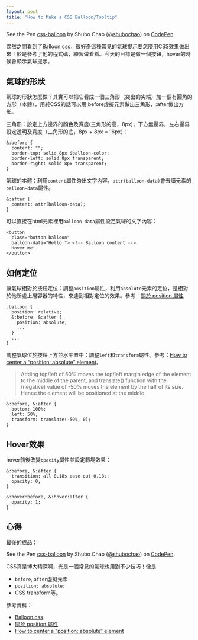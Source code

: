 ```yaml
---
layout: post
title: "How to Make a CSS Balloon/Tooltip"
---
```

<p data-height="210" data-theme-id="0" data-slug-hash="pydPWd" data-default-tab="result" data-user="shubochao" data-embed-version="2" class="codepen">See the Pen <a href="http://codepen.io/shubochao/pen/pydPWd/">css-balloon</a> by Shubo Chao (<a href="http://codepen.io/shubochao">@shubochao</a>) on <a href="http://codepen.io">CodePen</a>.</p>
<script async src="//assets.codepen.io/assets/embed/ei.js"></script>

偶然之間看到了[Balloon.css](https://kazzkiq.github.io/balloon.css/)，很好奇這種常見的氣球提示要怎麼用CSS效果做出來！於是參考了他的程式碼，練習做看看。今天的目標是做一個按鈕，hover的時候會顯示氣球提示。

## 氣球的形狀

氣球的形狀怎麼做？其實可以把它看成一個三角形（突出的尖端）加一個有圓角的方形（本體），用純CSS的話可以用:before虛擬元素做出三角形，:after做出方形。

三角形：設定上方邊界的顏色及寬度(三角形的高，8px)，下方無邊界，左右邊界設定透明及寬度（三角形的底，8px + 8px = 16px）：

~~~css-extras
&:before {
  content: "";
  border-top: solid 8px $balloon-color;
  border-left: solid 8px transparent;
  border-right: solid 8px transparent;
}
~~~

氣球的本體：利用`content`屬性秀出文字內容，`attr(balloon-data)`會去讀元素的`balloon-data`屬性。

~~~css-extras
&:after {
  content: attr(balloon-data);
}
~~~

可以直接在html元素裡用`balloon-data`屬性設定氣球的文字內容：

~~~markup
<button
  class="button balloon"
  balloon-data="Hello."> <!-- Balloon content -->
  Hover me!
</button>
~~~

## 如何定位

讓氣球相對於按鈕定位：調整`position`屬性，利用`absolute`元素的定位，是相對於他所處上層容器的特性，來達到相對定位的效果。參考：[關於 position 屬性](http://zh-tw.learnlayout.com/position.html)

~~~css-extras
.balloon {
  position: relative;
  &:before, &:after {
    position: absolute;
    ...
  }
  ...
}
~~~

調整氣球位於按鈕上方並水平置中：調整`left`和`transform`屬性。參考：[How to center a “position: absolute” element](http://stackoverflow.com/questions/8508275/how-to-center-a-position-absolute-element)。

> Adding top/left of 50% moves the top/left margin edge of the element to the middle of the parent, and translate() function with the (negative) value of -50% moves the element by the half of its size. Hence the element will be positioned at the middle.

~~~css-extras
&:before, &:after {
  bottom: 100%;
  left: 50%;
  transform: translate(-50%, 0);
}
~~~

## Hover效果

hover前後改變`opacity`屬性並設定轉場效果：

~~~css-extras
&:before, &:after {
  transition: all 0.18s ease-out 0.18s;
  opacity: 0;
}
  
&:hover:before, &:hover:after {
  opacity: 1;
}
~~~

## 心得

最後的成品：

<p data-height="210" data-theme-id="0" data-slug-hash="pydPWd" data-default-tab="result" data-user="shubochao" data-embed-version="2" class="codepen">See the Pen <a href="http://codepen.io/shubochao/pen/pydPWd/">css-balloon</a> by Shubo Chao (<a href="http://codepen.io/shubochao">@shubochao</a>) on <a href="http://codepen.io">CodePen</a>.</p>
<script async src="//assets.codepen.io/assets/embed/ei.js"></script>

CSS真是博大精深啊，光是一個常見的氣球也用到不少技巧！像是

* `before`, `after`虛擬元素
* `position: absolute;`
* CSS transform等。

參考資料：

* [Balloon.css](https://kazzkiq.github.io/balloon.css/)
* [關於 position 屬性](http://zh-tw.learnlayout.com/position.html)
* [How to center a “position: absolute” element](http://stackoverflow.com/questions/8508275/how-to-center-a-position-absolute-element)
